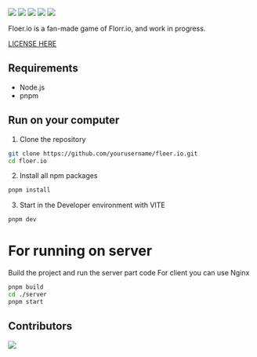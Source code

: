 <img src="https://img.shields.io/badge/TYPESCRIPT-white?style=for-the-badge&logo=typescript">
<img src="https://img.shields.io/badge/HTML5-gray?style=for-the-badge&logo=html5">
<img src="https://img.shields.io/badge/CSS3-blue?style=for-the-badge&logo=css3">
<img src="https://img.shields.io/badge/VITE-yellow?style=for-the-badge&logo=vite">
<img src="https://img.shields.io/badge/Nginx-green?style=for-the-badge&logo=nginx">

Floer.io is a fan-made game of Florr.io, and work in progress.

[LICENSE HERE](LICENSE)

## Requirements
- Node.js
- pnpm

## Run on your computer

1. Clone the repository
```bash
git clone https://github.com/yourusername/floer.io.git
cd floer.io
```

2. Install all npm packages
```bash
pnpm install
```

3. Start in the Developer environment with VITE
```bash
pnpm dev
```

# For running on server

Build the project and run the server part code
For client you can use Nginx
```bash
pnpm build
cd ./server
pnpm start
```

## Contributors

<a href="https://github.com/c2x/floer.io/graphs/contributors">
  <img src="https://contrib.rocks/image?repo=c2x2n/floer.io" />
</a>